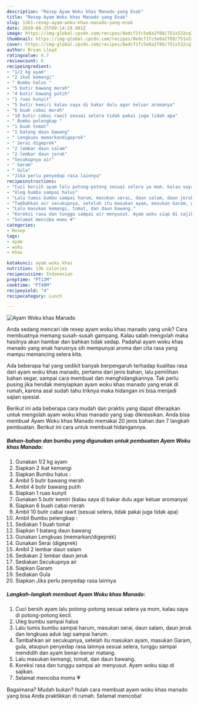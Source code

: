 ```yaml
---
description: "Resep Ayam Woku khas Manado yang Enak"
title: "Resep Ayam Woku khas Manado yang Enak"
slug: 1361-resep-ayam-woku-khas-manado-yang-enak
date: 2020-08-25T09:14:29.081Z
image: https://img-global.cpcdn.com/recipes/8edcf1fc5e8a2f89/751x532cq70/ayam-woku-khas-manado-foto-resep-utama.jpg
thumbnail: https://img-global.cpcdn.com/recipes/8edcf1fc5e8a2f89/751x532cq70/ayam-woku-khas-manado-foto-resep-utama.jpg
cover: https://img-global.cpcdn.com/recipes/8edcf1fc5e8a2f89/751x532cq70/ayam-woku-khas-manado-foto-resep-utama.jpg
author: Bryan Lloyd
ratingvalue: 4.7
reviewcount: 6
recipeingredient:
- "1/2 kg ayam"
- "2 ikat kemangi"
- " Bumbu halus "
- "5 butir bawang merah"
- "4 butir bawang putih"
- "1 ruas kunyit"
- "5 butir kemiri kalau saya di bakar dulu agar keluar aromanya"
- "6 buah cabai merah"
- "10 butir cabai rawit sesuai selera tidak pakai juga tidak apa"
- " Bumbu pelengkap "
- "1 buah tomat"
- "1 batang daun bawang"
- " Lengkuas memarkandigeprek"
- " Serai digeprek"
- "2 lembar daun salam"
- "2 lembar daun jeruk"
- "Secukupnya air"
- " Garam"
- " Gula"
- "Jika perlu penyedap rasa lainnya"
recipeinstructions:
- "Cuci bersih ayam lalu potong-potong sesuai selera ya mom, kalau saya di potong-potong kecil."
- "Uleg bumbu sampai halus"
- "Lalu tumis bumbu sampai harum, masukan serai, daun salam, daun jeruk dan lengkuas aduk lagi sampai harum."
- "Tambahkan air secukupnya, setelah itu masukan ayam, masukan Garam, gula, ataupun penyedap rasa lainnya sesuai selera, tunggu sampai mendidih dan ayam benar-benar matang."
- "Lalu masukan kemangi, tomat, dan daun bawang."
- "Koreksi rasa dan tunggu sampai air menyusut. Ayam woku siap di sajikan."
- "Selamat mencoba moms 💗"
categories:
- Resep
tags:
- ayam
- woku
- khas

katakunci: ayam woku khas 
nutrition: 136 calories
recipecuisine: Indonesian
preptime: "PT13M"
cooktime: "PT40M"
recipeyield: "4"
recipecategory: Lunch

---
```



![Ayam Woku khas Manado](https://img-global.cpcdn.com/recipes/8edcf1fc5e8a2f89/751x532cq70/ayam-woku-khas-manado-foto-resep-utama.jpg)

Anda sedang mencari ide resep ayam woku khas manado yang unik? Cara membuatnya memang susah-susah gampang. Kalau salah mengolah maka hasilnya akan hambar dan bahkan tidak sedap. Padahal ayam woku khas manado yang enak harusnya sih mempunyai aroma dan cita rasa yang mampu memancing selera kita.

Ada beberapa hal yang sedikit banyak berpengaruh terhadap kualitas rasa dari ayam woku khas manado, pertama dari jenis bahan, lalu pemilihan bahan segar, sampai cara membuat dan menghidangkannya. Tak perlu pusing jika hendak menyiapkan ayam woku khas manado yang enak di rumah, karena asal sudah tahu triknya maka hidangan ini bisa menjadi sajian spesial.




Berikut ini ada beberapa cara mudah dan praktis yang dapat diterapkan untuk mengolah ayam woku khas manado yang siap dikreasikan. Anda bisa membuat Ayam Woku khas Manado memakai 20 jenis bahan dan 7 langkah pembuatan. Berikut ini cara untuk membuat hidangannya.

<!--inarticleads1-->

##### Bahan-bahan dan bumbu yang digunakan untuk pembuatan Ayam Woku khas Manado:

1. Gunakan 1/2 kg ayam
1. Siapkan 2 ikat kemangi
1. Siapkan  Bumbu halus :
1. Ambil 5 butir bawang merah
1. Ambil 4 butir bawang putih
1. Siapkan 1 ruas kunyit
1. Gunakan 5 butir kemiri (kalau saya di bakar dulu agar keluar aromanya)
1. Siapkan 6 buah cabai merah
1. Ambil 10 butir cabai rawit (sesuai selera, tidak pakai juga tidak apa)
1. Ambil  Bumbu pelengkap :
1. Sediakan 1 buah tomat
1. Siapkan 1 batang daun bawang
1. Gunakan  Lengkuas (memarkan/digeprek)
1. Gunakan  Serai (digeprek)
1. Ambil 2 lembar daun salam
1. Sediakan 2 lembar daun jeruk
1. Sediakan Secukupnya air
1. Siapkan  Garam
1. Sediakan  Gula
1. Siapkan Jika perlu penyedap rasa lainnya




<!--inarticleads2-->

##### Langkah-langkah membuat Ayam Woku khas Manado:

1. Cuci bersih ayam lalu potong-potong sesuai selera ya mom, kalau saya di potong-potong kecil.
1. Uleg bumbu sampai halus
1. Lalu tumis bumbu sampai harum, masukan serai, daun salam, daun jeruk dan lengkuas aduk lagi sampai harum.
1. Tambahkan air secukupnya, setelah itu masukan ayam, masukan Garam, gula, ataupun penyedap rasa lainnya sesuai selera, tunggu sampai mendidih dan ayam benar-benar matang.
1. Lalu masukan kemangi, tomat, dan daun bawang.
1. Koreksi rasa dan tunggu sampai air menyusut. Ayam woku siap di sajikan.
1. Selamat mencoba moms 💗




Bagaimana? Mudah bukan? Itulah cara membuat ayam woku khas manado yang bisa Anda praktikkan di rumah. Selamat mencoba!
